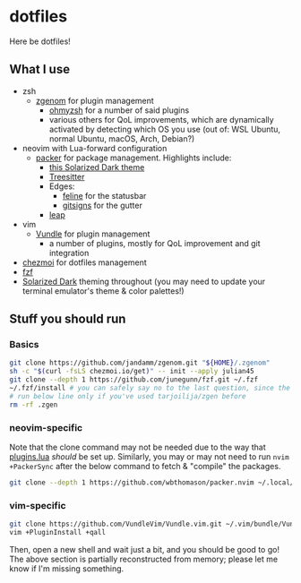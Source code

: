 # dotfiles
Here be dotfiles!

## What I use
* zsh
  * [zgenom](https://github.com/jandamm/zgenom) for plugin management
    * [ohmyzsh](https://github.com/ohmyzsh/ohmyzsh) for a number of said plugins
    * various others for QoL improvements, which are dynamically activated by detecting which OS you use (out of: WSL Ubuntu, normal Ubuntu, macOS, Arch, Debian?)
* neovim with Lua-forward configuration
  * [packer](https://github.com/wbthomason/packer.nvim) for package management. Highlights include:
    * [this Solarized Dark theme](https://github.com/ishan9299/nvim-solarized-lua)
    * [Treesitter](https://github.com/nvim-treesitter/nvim-treesitter)
    * Edges:
      * [feline](https://github.com/feline-nvim/feline.nvim) for the statusbar
      * [gitsigns](https://github.com/lewis6991/gitsigns.nvim) for the gutter
    * [leap](https://github.com/ggandor/leap.nvim)
* vim
  * [Vundle](https://github.com/VundleVim/Vundle.vim) for plugin management
    * a number of plugins, mostly for QoL improvement and git integration
* [chezmoi](https://github.com/twpayne/chezmoi) for dotfiles management
* [fzf](https://github.com/junegunn/fzf)
* [Solarized Dark](https://ethanschoonover.com/solarized/) theming throughout (you may need to update your terminal emulator's theme & color palettes!)

## Stuff you should run

### Basics
```sh
git clone https://github.com/jandamm/zgenom.git "${HOME}/.zgenom"
sh -c "$(curl -fsLS chezmoi.io/get)" -- init --apply julian45
git clone --depth 1 https://github.com/junegunn/fzf.git ~/.fzf
~/.fzf/install # you can safely say no to the last question, since the sourcing commands are already included 
# run below line only if you've used tarjoilija/zgen before
rm -rf .zgen
```

### neovim-specific

Note that the clone command may not be needed due to the way that [plugins.lua](dot_config/nvim/lua/plugins.lua) _should_ be set up. Similarly, you may or may not need to run `nvim +PackerSync` after the below command to fetch & "compile" the packages.
```sh
git clone --depth 1 https://github.com/wbthomason/packer.nvim ~/.local/share/nvim/site/pack/packer/start/packer.nvim
```

### vim-specific
```sh
git clone https://github.com/VundleVim/Vundle.vim.git ~/.vim/bundle/Vundle.vim
vim +PluginInstall +qall
```
Then, open a new shell and wait just a bit, and you should be good to go! The above section is partially reconstructed from memory; please let me know if I'm missing something.
